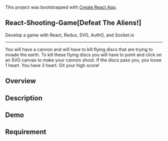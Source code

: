 This project was bootstrapped with [Create React App](https://github.com/facebook/create-react-app).

## React-Shooting-Game[Defeat The Aliens!]
Develop a game with React, Redux, SVG, AuthO, and Socket.io
<hr/>
You will have a cannon and will have to kill flying discs that are trying to invade the earth. To kill these flying discs you will have to point and click on an SVG canvas to make your cannon shoot. If the discs pass you, you loose 1 heart. You have 3 heart. Git your high score!

## Overview

## Description

## Demo

## Requirement



